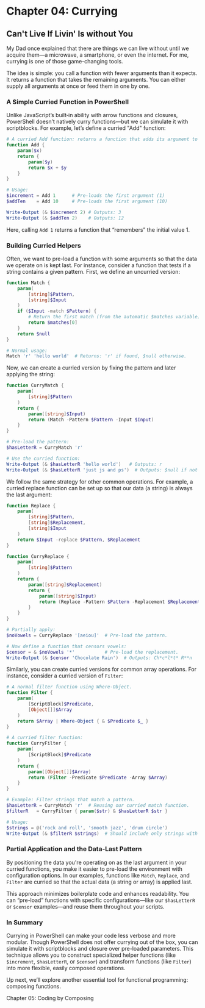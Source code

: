 # Chapter 04: Currying

## Can't Live If Livin' Is without You

My Dad once explained that there are things we can live without until we acquire them—a microwave, a smartphone, or even the internet. For me, currying is one of those game-changing tools.

The idea is simple: you call a function with fewer arguments than it expects. It returns a function that takes the remaining arguments. You can either supply all arguments at once or feed them in one by one.

### A Simple Curried Function in PowerShell

Unlike JavaScript’s built‑in ability with arrow functions and closures, PowerShell doesn’t natively curry functions—but we can simulate it with scriptblocks. For example, let’s define a curried "Add" function:

```powershell
# A curried Add function: returns a function that adds its argument to a preset value.
function Add {
    param($x)
    return {
        param($y)
        return $x + $y
    }
}

# Usage:
$increment = Add 1      # Pre-loads the first argument (1)
$addTen    = Add 10     # Pre-loads the first argument (10)

Write-Output (& $increment 2) # Outputs: 3
Write-Output (& $addTen 2)    # Outputs: 12
```

Here, calling `Add 1` returns a function that “remembers” the initial value 1.

### Building Curried Helpers

Often, we want to pre-load a function with some arguments so that the data we operate on is kept last. For instance, consider a function that tests if a string contains a given pattern. First, we define an uncurried version:

```powershell
function Match {
    param(
        [string]$Pattern,
        [string]$Input
    )
    if ($Input -match $Pattern) {
        # Return the first match (from the automatic $matches variable)
        return $matches[0]
    }
    return $null
}

# Normal usage:
Match 'r' 'hello world'  # Returns: 'r' if found, $null otherwise.
```

Now, we can create a curried version by fixing the pattern and later applying the string:

```powershell
function CurryMatch {
    param(
        [string]$Pattern
    )
    return {
        param([string]$Input)
        return (Match -Pattern $Pattern -Input $Input)
    }
}

# Pre-load the pattern:
$hasLetterR = CurryMatch 'r'

# Use the curried function:
Write-Output (& $hasLetterR 'hello world')   # Outputs: r
Write-Output (& $hasLetterR 'just js and ps')  # Outputs: $null if not found
```

We follow the same strategy for other common operations. For example, a curried replace function can be set up so that our data (a string) is always the last argument:

```powershell
function Replace {
    param(
        [string]$Pattern,
        [string]$Replacement,
        [string]$Input
    )
    return $Input -replace $Pattern, $Replacement
}

function CurryReplace {
    param(
        [string]$Pattern
    )
    return {
        param([string]$Replacement)
        return {
            param([string]$Input)
            return (Replace -Pattern $Pattern -Replacement $Replacement -Input $Input)
        }
    }
}

# Partially apply:
$noVowels = CurryReplace '[aeiou]'  # Pre-load the pattern.

# Now define a function that censors vowels:
$censor = & $noVowels '*'           # Pre-load the replacement.
Write-Output (& $censor 'Chocolate Rain')  # Outputs: Ch*c*l*t* R**n
```

Similarly, you can create curried versions for common array operations. For instance, consider a curried version of `Filter`:

```powershell
# A normal filter function using Where-Object.
function Filter {
    param(
        [ScriptBlock]$Predicate,
        [Object[]]$Array
    )
    return $Array | Where-Object { & $Predicate $_ }
}

# A curried filter function:
function CurryFilter {
    param(
        [ScriptBlock]$Predicate
    )
    return {
        param([Object[]]$Array)
        return (Filter -Predicate $Predicate -Array $Array)
    }
}

# Example: Filter strings that match a pattern.
$hasLetterR = CurryMatch 'r'  # Reusing our curried match function.
$filterR   = CurryFilter { param($str) & $hasLetterR $str }

# Usage:
$strings = @('rock and roll', 'smooth jazz', 'drum circle')
Write-Output (& $filterR $strings)  # Should include only strings with 'r'
```

### Partial Application and the Data-Last Pattern

By positioning the data you're operating on as the last argument in your curried functions, you make it easier to pre-load the environment with configuration options. In our examples, functions like `Match`, `Replace`, and `Filter` are curried so that the actual data (a string or array) is applied last.

This approach minimizes boilerplate code and enhances readability. You can “pre-load” functions with specific configurations—like our `$hasLetterR` or `$censor` examples—and reuse them throughout your scripts.

### In Summary

Currying in PowerShell can make your code less verbose and more modular. Though PowerShell does not offer currying out of the box, you can simulate it with scriptblocks and closure over pre-loaded parameters. This technique allows you to construct specialized helper functions (like `$increment`, `$hasLetterR`, or `$censor`) and transform functions (like `Filter`) into more flexible, easily composed operations.

Up next, we’ll explore another essential tool for functional programming: composing functions.

Chapter 05: Coding by Composing
